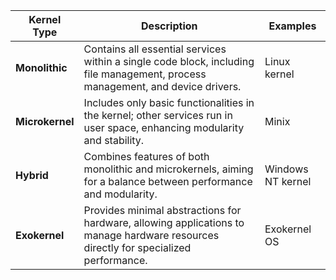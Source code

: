 
| **Kernel Type** | **Description**                                                                                                                      | **Examples**      |
| --------------- | ------------------------------------------------------------------------------------------------------------------------------------ | ----------------- |
| **Monolithic**  | Contains all essential services within a single code block, including file management, process management, and device drivers.       | Linux kernel      |
| **Microkernel** | Includes only basic functionalities in the kernel; other services run in user space, enhancing modularity and stability.             | Minix             |
| **Hybrid**      | Combines features of both monolithic and microkernels, aiming for a balance between performance and modularity.                      | Windows NT kernel |
| **Exokernel**   | Provides minimal abstractions for hardware, allowing applications to manage hardware resources directly for specialized performance. | Exokernel OS      |


